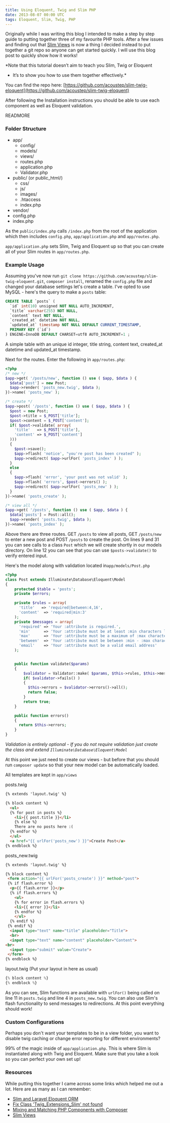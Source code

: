 ```yaml
---
title: Using Eloquent, Twig and Slim PHP
date: 2013-08-07 00:00 UTC
tags: Eloquent, Slim, Twig, PHP
---
```


Originally while I was writing this blog I intended to make a step by
step guide to putting together three of my favourite PHP tools. After a
few issues and finding out that [Slim Views](https://github.com/codeguy/Slim-Views) is now a thing I decided
instead to put together a git repo so anyone can get started quickly. I
will use this blog post to quickly show how it works!

*Note that this tutorial doesn’t aim to teach you Slim, Twig or Eloquent
- It’s to show you how to use them together effectively.*

You can find the repo here: [https://github.com/acoustep/slim-twig-eloquent](https://github.com/acoustep/slim-twig-eloquent)

After following the Installation instructions you should be able to use each component as well as Eloquent validation.

READMORE

### Folder Structure

* app/
  * config/
  * models/
  * views/
  * routes.php
  * application.php
  * Validator.php
* public/ (or public_html/)
  * css/
  * js/
  * images/
  * .htaccess
  * index.php
* vendor/
* config.php
* index.php

As the ```public/index.php``` calls ```/index.php``` from the root of the application which then includes ```config.php```, ```app/application.php``` and ```app/routes.php```.

```app/application.php``` sets Slim, Twig and Eloquent up so that you can create all of your Slim routes in ```app/routes.php```.

### Example Usage

Assuming you've now run ```git clone https://github.com/acoustep/slim-twig-eloquent.git```, ```composer install```, renamed the ```config.php``` file and changed your database settings let's create a table.  I've opted to use MySQL - here's the query to make a ```posts``` table:

```sql
CREATE TABLE `posts` (
  `id` int(10) unsigned NOT NULL AUTO_INCREMENT,
  `title` varchar(255) NOT NULL,
  `content` text NOT NULL,
  `created_at` datetime NOT NULL,
  `updated_at` timestamp NOT NULL DEFAULT CURRENT_TIMESTAMP,
  PRIMARY KEY (`id`)
) ENGINE=InnoDB DEFAULT CHARSET=utf8 AUTO_INCREMENT=1 ;
```

A simple table with an unique id integer, title string, content text, created_at datetime and updated_at timestamp.

Next for the routes.  Enter the following in ```app/routes.php```:


```php
<?php
/* new */
$app->get( '/posts/new', function () use ( $app, $data ) {
  $data['post'] = new Post;
  $app->render( 'posts_new.twig', $data );
})->name( 'posts_new' );

/* create */
$app->post( '/posts', function () use ( $app, $data ) {
  $post = new Post;
  $post->title = $_POST['title'];
  $post->content = $_POST['content'];
  if( $post->validate( array( 
    'title'   => $_POST['title'], 
    'content' => $_POST['content'] 
  )))
  {
    $post->save();
    $app->flash( 'notice', "you're post has been created" );
    $app->redirect( $app->urlFor( 'posts_index' ) );
  }
  else
  {
    $app->flash( 'error', 'your post was not valid' );
    $app->flash( 'errors', $post->errors() );
    $app->redirect( $app->urlFor( 'posts_new' ) );
  }
})->name( 'posts_create' );

/* view all */
$app->get( '/posts', function () use ( $app, $data ) {
  $data['posts'] = Post::all();
  $app->render( 'posts.twig', $data );
})->name( 'posts_index' );
```

Above there are three routes.  GET ```/posts``` to view all posts,  GET ```/posts/new``` to enter a new post and POST ```/posts``` to create the post.  On lines 9 and 31 you can see calls to a class ```Post``` which we will create shortly in our models directory.  On line 12 you can see that you can use ```$posts->validate()``` to verify entered input.

Here's the  model along with validation located in```app/models/Post.php```


```php
<?php
class Post extends Illuminate\Database\Eloquent\Model
{
    protected $table = 'posts';
    private $errors;

    private $rules = array(
      'title'   => 'required|between:4,16',
      'content'  => 'required|min:3'
    );
    private $messages = array(
      'required' => 'Your :attribute is required.',
      'min'      => 'Your :attribute must be at least :min characters long.',
      'max'      => 'Your :attribute must be a maximum of :max characters long.',
      'between'  => 'Your :attribute must be between :min - :max characters long.',
      'email'    => 'Your :attribute must be a valid email address'
    );


    public function validate($params)
    {
        $validator = Validator::make( $params, $this->rules, $this->messages );
        if( $validator->fails() )
        {
          $this->errors = $validator->errors()->all();
          return false;
        }
        return true;
    }    

    public function errors()
    {
      return $this->errors;
    }
}
```

*Validation is entirely optional - If you do not require validation just create the class and extend ```Illuminate\Database\Eloquent\Model```*

At this point we just need to create our views - but before that you should run ```composer update``` so that your new model can be automatically loaded.

All templates are kept in ```app/views```  

posts.twig

```html
{% extends 'layout.twig' %}

{% block content %}
  <ul>
  {% for post in posts %}
    <li>{{ post.title }}</li>
    {% else %}
    There are no posts here :(
  {% endfor %}
  </ul>
  <a href="{{ urlFor('posts_new') }}">Create Post</a>
{% endblock %}
```

posts_new.twig

```html
{% extends 'layout.twig' %}

{% block content %}
 <form action="{{ urlFor('posts_create') }}" method="post">
 {% if flash.error %}
  <p>{{ flash.error }}</p>
  {% if flash.errors %}
    <ul>
    {% for error in flash.errors %}
    <li>{{ error }}</li>
    {% endfor %}
    </ul>
  {% endif %}
 {% endif %}
  <input type="text" name="title" placeholder="Title">
  <br>
  <input type="text" name="content" placeholder="Content">
<br>
  <input type="submit" value="Create">
 </form>
{% endblock %}
```

layout.twig (Put your layout in here as usual)

```php
{% block content %}
{% endblock %}
```

As you can see, Slim functions are available with ```urlFor()``` being called on line 11 in ```posts.twig``` and line 4 in ```posts_new.twig```.  You can also use Slim's flash functionality to send messages to redirections.  At this point everything should work!

### Custom Configurations

Perhaps you don't want your templates to be in a view folder, you want to disable twig caching or change error reporting for different environments?

99% of the magic inside of ```app/application.php```.  This is where Slim is instantiated along with Twig and Eloquent. Make sure that you take a look so you can perfect your own set up!

### Resources

While putting this together I came across some links which helped me out a lot.  Here are as many as I can remember:

* [Slim and Laravel Eloquent ORM](http://www.slimframework.com/news/slim-and-laravel-eloquent-orm)
* [Fix Class 'Twig\_Extensions\_Slim' not found](https://github.com/codeguy/Slim-Extras/pull/58)
* [Mixing and Matching PHP Components with Composer](http://www.12devsofxmas.co.uk/post/2012-12-29-day-4-mixing-and-matching-php-components-with-composer)
* [Slim Views](https://github.com/codeguy/Slim-Views)
